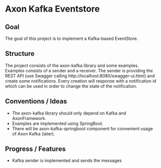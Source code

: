 # Axon Kafka Eventstore

## Goal

The goal of this project is to implement a Kafka-based EventStore.

## Structure

The project consists of the axon-kafka library and some examples. Examples consists of a sender and a receiver. The sender is providing the REST API (use Swagger calling http://localhost:8080/swagger-ui.html) and create some notifications. Every creation will response with a notification id which can be used in order to change the state of the notification.


## Conventions / Ideas

- The axon-kafka library should only depend on Kafka and AxonFramework.
- Examples are implemented using SpringBoot.
- There will be axon-kafka-springboot component for convenient usage of Axon Kafka (later).

## Progress / Features
- Kafka sender is implemented and sends the messages 
